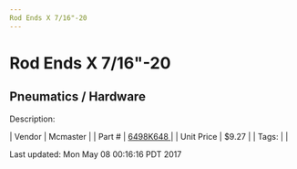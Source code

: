 ```yaml
---
Rod Ends X 7/16"-20
---
```

# Rod Ends X 7/16"-20
## Pneumatics / Hardware
Description: 	 

| Vendor | Mcmaster | 
| Part # | [6498K648 ](https://www.mcmaster.com/#6498K648 ) | 
| Unit Price | $9.27 | 
| Tags: |  | 

Last updated: Mon May 08 00:16:16 PDT 2017
